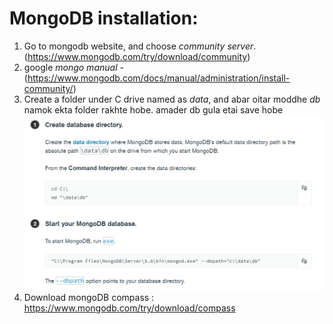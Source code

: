 # MongoDB installation:
1. Go to mongodb website, and choose *community server*. (https://www.mongodb.com/try/download/community)
2. google *mongo manual* - (https://www.mongodb.com/docs/manual/administration/install-community/)
3. Create a folder under C drive named as *data*, and abar oitar moddhe *db* namok ekta folder rakhte hobe. amader db gula etai save hobe 
![mongo](./ss/mongoDB-install.png)
4. Download mongoDB compass : https://www.mongodb.com/try/download/compass 
